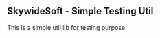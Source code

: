 SkywideSoft - Simple Testing Util
---------------------------------

This is a simple util lib for testing purpose.
